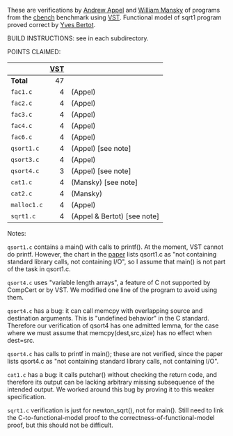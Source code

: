 These are verifications by [Andrew Appel](https://www.cs.princeton.edu/~appel/) and [William Mansky](https://www.cs.uic.edu/~mansky/) of programs from the [cbench](https://github.com/cverified/cbench) benchmark
using [VST](https://vst.cs.princeton.edu).  Functional model of sqrt1 program proved correct by [Yves Bertot](https://www-sop.inria.fr/members/Yves.Bertot/).

BUILD INSTRUCTIONS:  see in each subdirectory.

POINTS CLAIMED:

|            | [VST](https://vst.cs.princeton.edu) | |
|:-----------|----:|:--------|
| **Total**  |  47 |         |
| `fac1.c`   |   4 | (Appel) |
| `fac2.c`   |   4 | (Appel) |
| `fac3.c`   |   4 | (Appel) |
| `fac4.c`   |   4 | (Appel) |
| `fac6.c`   |   4 | (Appel) |
| `qsort1.c` |   4 | (Appel) [see note] |
| `qsort3.c` |   4 | (Appel) |
| `qsort4.c` |   3 | (Appel) [see note] |
| `cat1.c`   |   4 | (Mansky) [see note] |
| `cat2.c`   |   4 | (Mansky) |
| `malloc1.c`|   4 | (Appel) |
| `sqrt1.c`  |   4 | (Appel & Bertot) [see note] |

Notes:

`qsort1.c` contains a main() with calls to printf().  At the moment, VST cannot do printf.  However, the chart in the [paper](https://arxiv.org/abs/1904.01009) lists qsort1.c as "not containing standard library calls, not containing I/O", so I assume that main() is not part of the task in qsort1.c.

`qsort4.c` uses "variable length arrays", a feature of C not supported by CompCert or by VST.  We modified one line of the program to avoid using them.

`qsort4.c` has a bug: it can call memcpy with overlapping source and destination arguments.  This is "undefined behavior" in the C standard.  Therefore our verification of qsort4 has one admitted lemma, for the case where we must assume that memcpy(dest,src,size) has no effect when dest=src.

`qsort4.c` has calls to printf in main(); these are not verified, since the paper lists 
 qsort4.c as "not containing standard library calls, not containing I/O".

`cat1.c` has a bug: it calls putchar() without checking the return code, and therefore its output can be lacking arbitrary missing subsequence of the intended output.  We worked around this bug by proving it to this weaker specification.

`sqrt1.c` verification is just for newton_sqrt(), not for main().  Still need to link the C-to-functional-model proof to the correctness-of-functional-model proof, but this should not be difficult.


